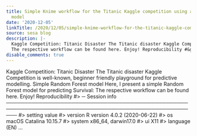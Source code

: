 ```yaml
---
title: Simple Knime workflow for the Titanic Kaggle competition using a random forest
  model
date: '2020-12-05'
linkTitle: /2020/12/05/simple-knime-workflow-for-the-titanic-kaggle-competation-using-a-random-forest-model/
source: sesa blog
description: |-
  Kaggle Competition: Titanic Disaster The Titanic disaster Kaggle Competition is well-known, beginner friendly playground for predictive modelling. Simple Random Forest model Here, I present a simple Random Forest model for predicting Survival:
  The respective workflow can be found here. Enjoy! Reproducibility #&gt; ─ Session info ─────────────────────────────────────────────────────────────────────────────────────────────────────── #&gt; setting value #&gt; version R version 4.0.2 (2020-06-22) #&gt; os macOS Catalina 10.15.7 #&gt; system x86_64, darwin17.0 #&gt; ui X11 #&gt; language (EN) ...
disable_comments: true
---
```

Kaggle Competition: Titanic Disaster The Titanic disaster Kaggle Competition is well-known, beginner friendly playground for predictive modelling. Simple Random Forest model Here, I present a simple Random Forest model for predicting Survival:
The respective workflow can be found here. Enjoy! Reproducibility #&gt; ─ Session info ─────────────────────────────────────────────────────────────────────────────────────────────────────── #&gt; setting value #&gt; version R version 4.0.2 (2020-06-22) #&gt; os macOS Catalina 10.15.7 #&gt; system x86_64, darwin17.0 #&gt; ui X11 #&gt; language (EN) ...